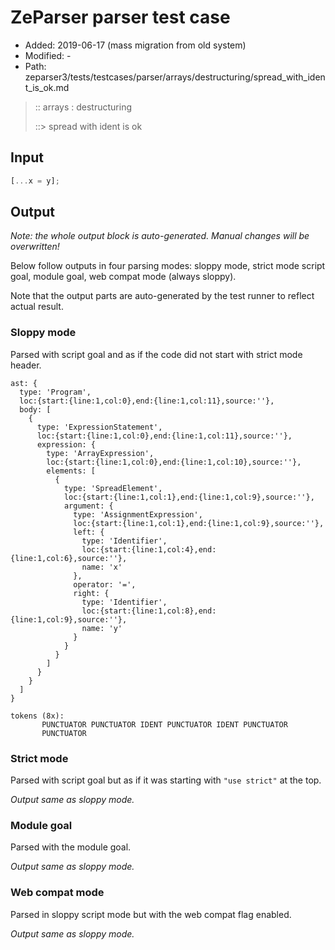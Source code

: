# ZeParser parser test case

- Added: 2019-06-17 (mass migration from old system)
- Modified: -
- Path: zeparser3/tests/testcases/parser/arrays/destructuring/spread_with_ident_is_ok.md

> :: arrays : destructuring
>
> ::> spread with ident is ok

## Input

`````js
[...x = y];
`````

## Output

_Note: the whole output block is auto-generated. Manual changes will be overwritten!_

Below follow outputs in four parsing modes: sloppy mode, strict mode script goal, module goal, web compat mode (always sloppy).

Note that the output parts are auto-generated by the test runner to reflect actual result.

### Sloppy mode

Parsed with script goal and as if the code did not start with strict mode header.

`````
ast: {
  type: 'Program',
  loc:{start:{line:1,col:0},end:{line:1,col:11},source:''},
  body: [
    {
      type: 'ExpressionStatement',
      loc:{start:{line:1,col:0},end:{line:1,col:11},source:''},
      expression: {
        type: 'ArrayExpression',
        loc:{start:{line:1,col:0},end:{line:1,col:10},source:''},
        elements: [
          {
            type: 'SpreadElement',
            loc:{start:{line:1,col:1},end:{line:1,col:9},source:''},
            argument: {
              type: 'AssignmentExpression',
              loc:{start:{line:1,col:1},end:{line:1,col:9},source:''},
              left: {
                type: 'Identifier',
                loc:{start:{line:1,col:4},end:{line:1,col:6},source:''},
                name: 'x'
              },
              operator: '=',
              right: {
                type: 'Identifier',
                loc:{start:{line:1,col:8},end:{line:1,col:9},source:''},
                name: 'y'
              }
            }
          }
        ]
      }
    }
  ]
}

tokens (8x):
       PUNCTUATOR PUNCTUATOR IDENT PUNCTUATOR IDENT PUNCTUATOR
       PUNCTUATOR
`````

### Strict mode

Parsed with script goal but as if it was starting with `"use strict"` at the top.

_Output same as sloppy mode._

### Module goal

Parsed with the module goal.

_Output same as sloppy mode._

### Web compat mode

Parsed in sloppy script mode but with the web compat flag enabled.

_Output same as sloppy mode._
